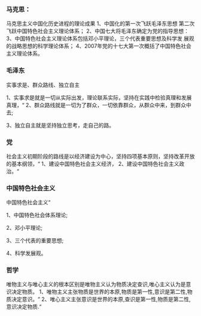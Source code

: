 ### 马克思：

马克思主义中国化历史进程的理论成果
1、中国化的第一次飞跃毛泽东思想 第二次飞跃中国特色社会主义理论体系；
2、中国七大将毛泽东确定为党的指导思想：
3、中国特色社会主义理论体系包括邓小平理论，三个代表重要思想及科学发
展观的战略思想的科学理论体系；
4、2007年党的十七大第一次概括了中国特色社会主义理论体系。

### 毛泽东

实事求是、群众路线、独立自主

1、实事求是就是一切从实际出发，理论联系实际，坚持在实践中检验真理和发展真理，“
2、群众路线就是一切为了群众，一切依靠群众，从群众中来，到群众中去;

3、独立自主就是坚持独立思考，走自己的路。

### 党

社会主义初期阶段的路线是以经济建设为中心，坚持四项基本原则，坚持改革开放的基本纲领，“
1、建设中国特色社会主义经济，
2、建设中国特色社会主义政治。“

### 中国特色社会主义

中国特色社会主义“

1、中国特色社会体系理论;

2、邓小平理论;

3、三个代表的重要思想;

4、科学发展观。

### 哲学

唯物主义与唯心主义的根本区别是唯物主义认为物质决定查识,唯心主义认为是意识决定物质。
1、唯物主义主张物质是世界的本原,物质是第一性,意识是第二性,物质决定意识。“
2、唯心主义主张意识是世界的本原,查识是第一性,物质是第二性,意识决定物质.“